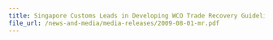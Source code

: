 ```yaml
---
title: Singapore Customs Leads in Developing WCO Trade Recovery Guidelines
file_url: /news-and-media/media-releases/2009-08-01-mr.pdf
---
```

